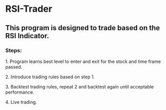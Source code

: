 # RSI-Trader


<h2>
  This program is designed to trade based on the RSI Indicator.
</h3>

<h3>
  Steps:
</h3>

<p>
  1. Program learns best level to enter and exit for the stock and time frame passed.
  </p>
  <p>
  2. Introduce trading rules based on step 1.
  </p>
  <p>
  3. Backtest trading rules, repeat 2 and backtest again until acceptable performance.
  </p>
  <p>
  4. Live trading.
  </p>
